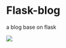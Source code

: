 # Flask-blog
a blog base on flask

![](http://41.media.tumblr.com/22a473232131e3d5015679f7dbd80ec0/tumblr_nsioec3yPv1slhhf0o1_1280.jpg)